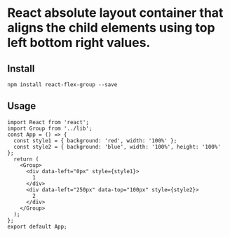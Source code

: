 # React absolute layout container that aligns the child elements using top left bottom right values.

## Install

`npm install react-flex-group --save`

## Usage
```
import React from 'react';
import Group from '../lib';
const App = () => {
  const style1 = { background: 'red', width: '100%' };
  const style2 = { background: 'blue', width: '100%', height: '100%' };
  return (
    <Group>
      <div data-left="0px" style={style1}>
        1
      </div>
      <div data-left="250px" data-top="100px" style={style2}>
        2
      </div>
    </Group>
  );
};
export default App;




```

